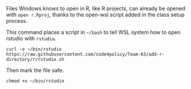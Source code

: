 Files Windows knows to open in R, like R projects, can already be opened with `open r.Rproj`, thanks to the open-wsl script added in the class setup process. 


This command places a script in `~/bash` to tell WSL system how to open rstudio with `rstudio`.

`curl -o ~/bin/rstudio https://raw.githubusercontent.com/code4policy/Team-A3/add-r-directory/r/rstudio.sh` 

Then mark the file safe. 

`chmod +x ~/bin/rstudio`

